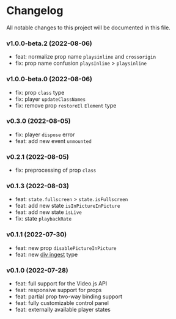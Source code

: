 # Changelog

All notable changes to this project will be documented in this file.

### v1.0.0-beta.2 (2022-08-06)

- feat: normalize prop name `playsinline` and `crossorigin`
- fix: prop name confusion `playsInline` > `playsinline`

### v1.0.0-beta.0 (2022-08-06)

- fix: prop `class` type
- fix: player `updateClassNames`
- fix: remove prop `restoreEl` `Element` type

### v0.3.0 (2022-08-05)

- fix: player `dispose` error
- feat: add new event `unmounted`

### v0.2.1 (2022-08-05)

- fix: preprocessing of prop `class`

### v0.1.3 (2022-08-03)

- feat: `state.fullscreen` > `state.isFullscreen`
- feat: add new state `isInPictureInPicture`
- feat: add new state `isLive`
- fix: state `playbackRate`

### v0.1.1 (2022-07-30)

- feat: new prop `disablePictureInPicture`
- feat: new [div ingest](https://videojs.com/guides/embeds/#player-div-ingest) type

### v0.1.0 (2022-07-28)

- feat: full support for the Video.js API
- feat: responsive support for props
- feat: partial prop two-way binding support
- feat: fully customizable control panel
- feat: externally available player states
